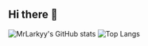 ## Hi there 👋

![MrLarkyy's GitHub stats](https://github-readme-stats.vercel.app/api?username=mrlarkyy&show_icons=true&bg_color=00000000)
![Top Langs](https://github-readme-stats.vercel.app/api/top-langs/?username=mrlarkyy&layout=compact)
